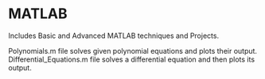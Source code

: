 # MATLAB
Includes Basic and Advanced MATLAB techniques and Projects.


Polynomials.m file solves given polynomial equations and plots their output.
Differential_Equations.m file solves a differential equation and then plots its output.
